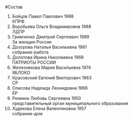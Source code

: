 #Состав
1. Бойцов Павел Павлович 1988   
    КПРФ
2. Воробьева Ольга Владимировна 1988   
    ЛДПР
3. Гримченко Дмитрий Сергеевич 1989   
    За женщин России
4. Дозорова Наталья Васильевна 1981   
    собрание-работа
5. Долотова Ирина Николаевна 1968   
    ПАТРИОТЫ РОССИИ
6. Железнякова Мария Васильевна 1974   
    ЯБЛОКО
7. Красовский Евгений Викторович 1963   
    СР
8. Олисова Надежда Леонидовна 1966   
    ЕР
9. Рюмина Любовь Сергеевна 1950   
    представительный орган муниципального образования
10. Худякова Елена Валентиновна 1957   
    собрание-дом
